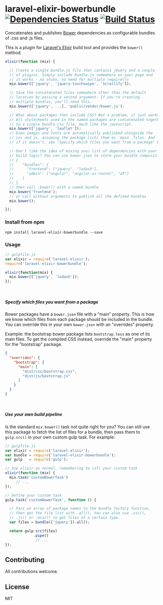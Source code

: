# laravel-elixir-bowerbundle [![Dependencies Status](https://david-dm.org/parsnick/laravel-elixir-bowerbundle.svg)](https://david-dm.org/parsnick/laravel-elixir-bowerbundle) [![Build Status](https://travis-ci.org/parsnick/laravel-elixir-bowerbundle.svg?branch=master)](https://travis-ci.org/parsnick/laravel-elixir-bowerbundle)

Concatenates and publishes [Bower](https://bower.io) dependencies as configurable bundles of .css and .js files.

This is a plugin for [Laravel's Elixir](https://github.com/laravel/elixir) build tool and provides the `bower()` method.

```js
elixir(function (mix) {

  // Create a single bundle.js file that contains jQuery and a couple
  // of plugins. Simply include bundle.js somewhere on your page and
  // it works - no shims, no need for multiple require()s
  mix.bower(['jquery', 'jquery-touchswipe', 'Scrollify']);

  // Save the concatenated files somewhere other than the default
  // location by passing a second argument. If you're creating
  // multiple bundles, you'll need this.
  mix.bower(['jquery', ...], 'public/vendor/bower.js');

  // What about packages that include CSS? Not a problem, it just works.
  // All stylesheets used in the named packages are concatenated together
  // to a single bundle.css file, much like the javascript.
  mix.bower(['jquery', 'leaflet']);
  // Even images and fonts are automatically published alongside the
  // css and js, assuming the package lists them as `main` files. And
  // if it doesn't, see "Specify which files you want from a package" below.

  // Don't like the idea of mixing your list of dependencies with your
  // build logic? You can use bower.json to store your bundle compositions, e.g.
  // {
  //    "bundles": {
  //      "frontend": ["jquery", "lodash"],
  //      "admin": ["angular", "angular-ui-router", "d3"]
  //    }
  // }
  // then call .bower() with a named bundle
  mix.bower('frontend');
  // or call without arguments to publish all the defined bundles
  mix.bower();

});
```

### Install from npm
```
npm install laravel-elixir-bowerbundle --save
```

### Usage
```js
// gulpfile.js
var elixir = require('laravel-elixir');
require('laravel-elixir-bowerbundle');

elixir(function(mix) {
  mix.bower(['jquery', 'lodash']);
});
```

<br>

##### Specify which files you want from a package

Bower packages have a `bower.json` file with a "main" property. This is how we know which
files from each package should be included in the bundle. You can override this in your
own `bower.json` with an "overrides" property.

Example: the bootstrap bower package lists `bootstrap.less` as one of its main files.
To get the compiled CSS instead, override the "main" property for the "bootstrap" package.

```json
{
  "overrides": {
    "bootstrap": {
      "main": [
        "dist/css/bootstrap.css",
        "dist/js/bootstrap.js"
      ]
    }
  }
}
```

<br>

##### Use your own build pipeline

Is the standard `mix.bower()` task not quite right for you? You can still use this package to
fetch the list of files for a bundle, then pass them to `gulp.src()` in your own custom gulp task. For example:

```js
// gulpfile.js
var elixir = require('laravel-elixir');
var bundle = require('laravel-elixir-bowerbundle');
var gulp   = require('gulp');

// Use elixir as normal, remembering to call your custom task
elixir(function (mix) {
  mix.task('customBowerTask')
     // ...
});

// Define your custom task
gulp.task('customBowerTask', function () {

  // Pass an array of package names to the bundle factory function,
  // then get the file list with .all(). You can also use .css(),
  // .js() or .misc() to get files of a certain type.
  var files = bundle(['jquery']).all();

  return gulp.src(files)
             .pipe()
              // ...
});
```

## Contributing
All contributions welcome.

## License
MIT
